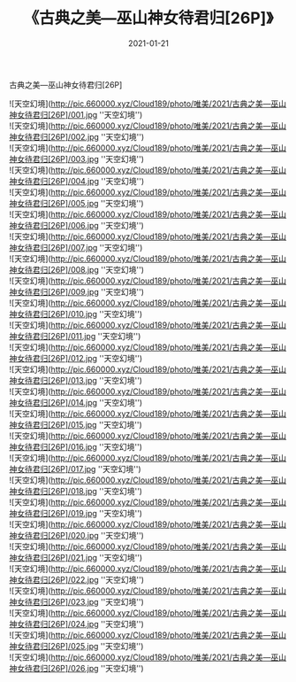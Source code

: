 ﻿---
layout: post
title:  《古典之美—巫山神女待君归[26P]》
date:   2021-01-21
img: http://pic.660000.xyz/Cloud189/photo/唯美/2021/古典之美—巫山神女待君归[26P]/000.jpg
categories: [美女, 清纯, 唯美]
---

古典之美—巫山神女待君归[26P]



![天空幻境](http://pic.660000.xyz/Cloud189/photo/唯美/2021/古典之美—巫山神女待君归[26P]/001.jpg ''天空幻境'') <br>
![天空幻境](http://pic.660000.xyz/Cloud189/photo/唯美/2021/古典之美—巫山神女待君归[26P]/002.jpg ''天空幻境'') <br>
![天空幻境](http://pic.660000.xyz/Cloud189/photo/唯美/2021/古典之美—巫山神女待君归[26P]/003.jpg ''天空幻境'') <br>
![天空幻境](http://pic.660000.xyz/Cloud189/photo/唯美/2021/古典之美—巫山神女待君归[26P]/004.jpg ''天空幻境'') <br>
![天空幻境](http://pic.660000.xyz/Cloud189/photo/唯美/2021/古典之美—巫山神女待君归[26P]/005.jpg ''天空幻境'') <br>
![天空幻境](http://pic.660000.xyz/Cloud189/photo/唯美/2021/古典之美—巫山神女待君归[26P]/006.jpg ''天空幻境'') <br>
![天空幻境](http://pic.660000.xyz/Cloud189/photo/唯美/2021/古典之美—巫山神女待君归[26P]/007.jpg ''天空幻境'') <br>
![天空幻境](http://pic.660000.xyz/Cloud189/photo/唯美/2021/古典之美—巫山神女待君归[26P]/008.jpg ''天空幻境'') <br>
![天空幻境](http://pic.660000.xyz/Cloud189/photo/唯美/2021/古典之美—巫山神女待君归[26P]/009.jpg ''天空幻境'') <br>
![天空幻境](http://pic.660000.xyz/Cloud189/photo/唯美/2021/古典之美—巫山神女待君归[26P]/010.jpg ''天空幻境'') <br>
![天空幻境](http://pic.660000.xyz/Cloud189/photo/唯美/2021/古典之美—巫山神女待君归[26P]/011.jpg ''天空幻境'') <br>
![天空幻境](http://pic.660000.xyz/Cloud189/photo/唯美/2021/古典之美—巫山神女待君归[26P]/012.jpg ''天空幻境'') <br>
![天空幻境](http://pic.660000.xyz/Cloud189/photo/唯美/2021/古典之美—巫山神女待君归[26P]/013.jpg ''天空幻境'') <br>
![天空幻境](http://pic.660000.xyz/Cloud189/photo/唯美/2021/古典之美—巫山神女待君归[26P]/014.jpg ''天空幻境'') <br>
![天空幻境](http://pic.660000.xyz/Cloud189/photo/唯美/2021/古典之美—巫山神女待君归[26P]/015.jpg ''天空幻境'') <br>
![天空幻境](http://pic.660000.xyz/Cloud189/photo/唯美/2021/古典之美—巫山神女待君归[26P]/016.jpg ''天空幻境'') <br>
![天空幻境](http://pic.660000.xyz/Cloud189/photo/唯美/2021/古典之美—巫山神女待君归[26P]/017.jpg ''天空幻境'') <br>
![天空幻境](http://pic.660000.xyz/Cloud189/photo/唯美/2021/古典之美—巫山神女待君归[26P]/018.jpg ''天空幻境'') <br>
![天空幻境](http://pic.660000.xyz/Cloud189/photo/唯美/2021/古典之美—巫山神女待君归[26P]/019.jpg ''天空幻境'') <br>
![天空幻境](http://pic.660000.xyz/Cloud189/photo/唯美/2021/古典之美—巫山神女待君归[26P]/020.jpg ''天空幻境'') <br>
![天空幻境](http://pic.660000.xyz/Cloud189/photo/唯美/2021/古典之美—巫山神女待君归[26P]/021.jpg ''天空幻境'') <br>
![天空幻境](http://pic.660000.xyz/Cloud189/photo/唯美/2021/古典之美—巫山神女待君归[26P]/022.jpg ''天空幻境'') <br>
![天空幻境](http://pic.660000.xyz/Cloud189/photo/唯美/2021/古典之美—巫山神女待君归[26P]/023.jpg ''天空幻境'') <br>
![天空幻境](http://pic.660000.xyz/Cloud189/photo/唯美/2021/古典之美—巫山神女待君归[26P]/024.jpg ''天空幻境'') <br>
![天空幻境](http://pic.660000.xyz/Cloud189/photo/唯美/2021/古典之美—巫山神女待君归[26P]/025.jpg ''天空幻境'') <br>
![天空幻境](http://pic.660000.xyz/Cloud189/photo/唯美/2021/古典之美—巫山神女待君归[26P]/026.jpg ''天空幻境'') <br>